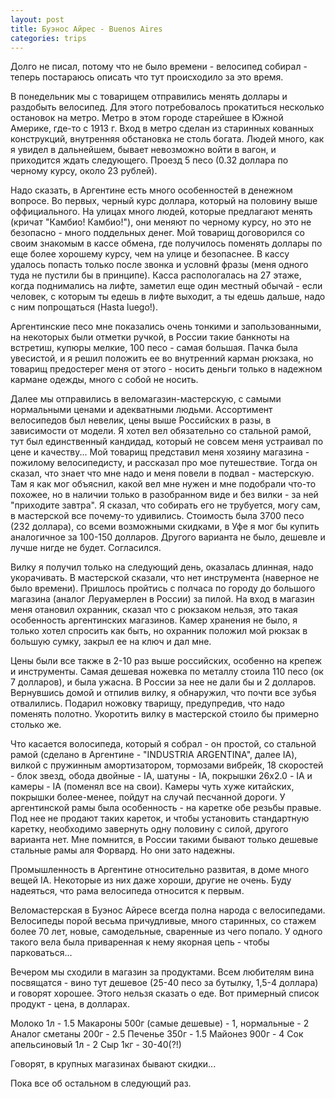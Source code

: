 ```yaml
---
layout: post
title: Буэнос Айрес - Buenos Aires
categories: trips
---
```


Долго не писал, потому что не было времени - велосипед собирал - теперь постараюсь описать что тут происходило за это время.

<p style="color: green;"></p>

В понедельник мы с товарищем отправились менять доллары и раздобыть велосипед. Для этого потребовалось прокатиться несколько остановок на метро. Метро в этом городе старейшее в Южной Америке, где-то с 1913 г. Вход в метро сделан из старинных кованных конструкций, внутренняя обстановка не столь богата. Людей много, как я увидел в дальнейшем, бывает невозможно войти в вагон, и приходится ждать следующего. Проезд 5 песо (0.32 доллара по черному курсу, около 23 рублей). 



Надо сказать, в Аргентине есть много особенностей в  денежном вопросе. Во первых, черный курс доллара, который на половину выше оффициального. На улицах много людей, которые предлагают менять (кричат "Камбио! Камбио!"), они меняют по черному курсу, но это не безопасно - много поддельных денег. Мой товарищ договорился со своим знакомым в кассе обмена, где получилось поменять доллары по еще более хорошему курсу, чем на улице и безопаснее. В кассу удалось попасть только после звонка и условнй фразы (меня одного туда не пустили бы в принципе). Касса распологалась на 27 этаже, когда поднимались на лифте, заметил еще один местный обычай - если человек, с которым ты едешь в лифте выходит, а ты едешь дальше, надо с ним попрощаться (Hasta luego!).



Аргентинские песо мне показались очень тонкими и запользованными, на некоторых были отметки ручкой, в России такие банкноты на встретиш, купюры мелкие, 100 песо - самая большая. Пачка была увесистой, и я решил положить ее во внутренний карман рюкзака, но товарищ предостерег меня от этого - носить деньги только в надежном кармане одежды, много с собой не носить. 



Далее мы отправились в веломагазин-мастерскую, с самыми нормальными ценами и адекватными людьми. Ассортимент велосипедов был невелик, цены выше Российских в разы, в зависимости от модели. Я хотел вел обязательно со стальной рамой, тут был единственный кандидад, который не совсем меня устраивал по цене и качеству... Мой товарищ представил меня хозяину магазина - пожилому велосипедисту, и рассказал про мое путешествие. Тогда он сказал, что знает что мне надо и меня повели в подвал - мастерскую. Там я как мог объяснил, какой вел мне нужен и мне подобрали что-то похожее, но в наличии только в разобранном виде и без вилки - за ней "приходите завтра". Я сказал, что собирать его не трубуется, могу сам, в мастерской все почему-то удивились. Стоимость была 3700 песо (232 доллара), со всеми возможными скидками, в Уфе я мог бы купить аналогичное за 100-150 долларов. Другого варианта не было, дешевле и лучше нигде не будет. Согласился.



Вилку я получил только на следующий день, оказалась длинная, надо укорачивать. В мастерской сказали, что нет инструмента (наверное не было времени). Пришлось пройтись с полчаса по городу до большого магазина (аналог Леруамерлен в России) за пилой. На вход в магазин меня отановил охранник, сказал что с рюкзаком нельзя, это такая особенность аргентинских магазинов. Камер хранения не было, я только хотел спросить как быть, но охранник положил мой рюкзак в большую сумку, закрыл ее на ключ и дал мне. 



Цены были все также в 2-10 раз выше российских, особенно на крепеж и инструменты. Самая дешевая ножевка по металлу стоила 110 песо (ок 7 долларов), и была ужасна. В России за нее не дали бы и 2 долларов. Вернувшись домой и отпилив вилку, я обнаружил, что почти все зубья отвалились. Подарил ножовку тварищу, предупредив, что надо поменять полотно. Укоротить вилку в мастерской стоило бы примерно столько же. 



Что касается волосипеда, который я собрал - он простой, со стальной рамой (сделано в Аргентине - "INDUSTRIA ARGENTINA", далее IA), вилкой с пружинным амортизатором, тормозами вибрейк, 18 скоростей - блок звезд, обода двойные - IA, шатуны - IA, покрышки 26х2.0 - IA и камеры - IA (поменял все на свои). Камеры чуть хуже китайских, покрышки более-менее, пойдут на случай песчанной дороги. У аргентинской рамы была особенность - на каретке обе резьбы правые. Под нее не продают таких кареток, и чтобы установить стандартную каретку, необходимо завернуть одну половину с силой, другого варианта нет. Мне помнится, в России такими бывают только дешевые стальные рамы аля Форвард. Но они зато надежны.



Промышленность в Аргентине относительно развитая, в доме много вещей IA. Некоторые из них даже хороши, другие не очень. Буду надеяться, что рама велосипеда относится к первым.



Веломастерская в Буэнос Айресе всегда полна народа с велосипедами. Велосипеды порой весьма причудливые, много старинных, со стажем более 70 лет, новые, самодельные, сваренные из чего попало. У одного такого вела была приваренная к нему якорная цепь - чтобы парковаться...



Вечером мы сходили в магазин за продуктами. Всем любителям вина посвящатся - вино тут дешевое (25-40 песо за бутылку, 1,5-4 доллара) и говорят хорошее. Этого нельзя сказать о еде. Вот примерный список продукт - цена, в долларах.

Молоко 1л - 1.5
Макароны 500г (самые дешевые) - 1, нормальные - 2
Аналог сметаны 200г - 2.5
Печенье 350г - 1.5
Майонез 900г - 4
Сок апельсиновый 1л - 2
Сыр 1кг - 30-40(?!)

Говорят, в крупных магазинах бывают скидки...

Пока все об остальном в следующий раз.